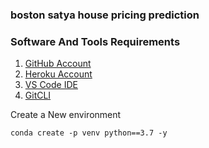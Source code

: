 ### boston satya house pricing prediction

### Software And Tools Requirements

1. [GitHub Account](https://github.com)
2. [Heroku Account](https://heroku.com/)
3. [VS Code IDE](https://code.visualstudio.com/)
4. [GitCLI](https://git-scm.com/book/en/v2/Getting-Started-The-Command-Line)


Create a New environment

```
conda create -p venv python==3.7 -y
```
